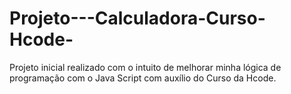 # Projeto---Calculadora-Curso-Hcode-
Projeto inicial realizado com o intuito de melhorar minha lógica de programação com o Java Script com auxílio do Curso da Hcode.
